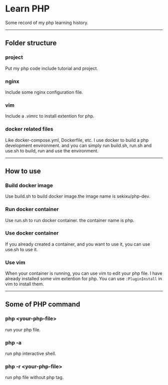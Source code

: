 # Learn PHP

Some record of my php learning history.

---

## Folder structure

### project

Put my php code include tutorial and project.

### nginx

Include some nginx configuration file.

### vim

Include a .vimrc to install extention for php.

### docker related files

Like docker-compose.yml, Dockerfile, etc.
I use docker to build a php development environment. and you can simply run build.sh, run.sh and use.sh to build, run and use the environment.

---

## How to use

### Build docker image

Use build.sh to build docker image.the image name is sekixu/php-dev.

### Run docker container

Use run.sh to run docker container. the container name is php.

### Use docker container

If you already created a container, and you want to use it, you can use use.sh to use it.

### Use vim

When your container is running, you can use vim to edit your php file. I have already installed some vim extention for php. You can use `:PluginInstall` in vim to install them.

---

## Some of PHP command

### php \<your-php-file>

run your php file.

### php -a

run php interactive shell.

### php -r \<your-php-file>

run php file without php tag.
